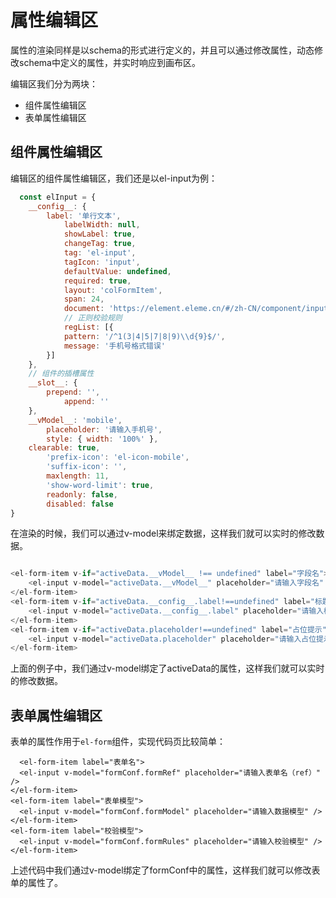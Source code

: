 # 属性编辑区

属性的渲染同样是以schema的形式进行定义的，并且可以通过修改属性，动态修改schema中定义的属性，并实时响应到画布区。

编辑区我们分为两块：
+ 组件属性编辑区
+ 表单属性编辑区

## 组件属性编辑区
编辑区的组件属性编辑区，我们还是以el-input为例：

```js
  const elInput = {
	__config__: {
		label: '单行文本',
			labelWidth: null,
			showLabel: true,
			changeTag: true,
			tag: 'el-input',
			tagIcon: 'input',
			defaultValue: undefined,
			required: true,
			layout: 'colFormItem',
			span: 24,
			document: 'https://element.eleme.cn/#/zh-CN/component/input',
			// 正则校验规则
			regList: [{
			pattern: '/^1(3|4|5|7|8|9)\\d{9}$/',
			message: '手机号格式错误'
		}]
	},
	// 组件的插槽属性
	__slot__: {
		prepend: '',
			append: ''
	},
	__vModel__: 'mobile',
		placeholder: '请输入手机号',
		style: { width: '100%' },
	clearable: true,
		'prefix-icon': 'el-icon-mobile',
		'suffix-icon': '',
		maxlength: 11,
		'show-word-limit': true,
		readonly: false,
		disabled: false
}

```
在渲染的时候，我们可以通过v-model来绑定数据，这样我们就可以实时的修改数据。
```js

<el-form-item v-if="activeData.__vModel__ !== undefined" label="字段名">
	<el-input v-model="activeData.__vModel__" placeholder="请输入字段名" />
</el-form-item>
<el-form-item v-if="activeData.__config__.label!==undefined" label="标题">
	<el-input v-model="activeData.__config__.label" placeholder="请输入标题" />
</el-form-item>
<el-form-item v-if="activeData.placeholder!==undefined" label="占位提示">
	<el-input v-model="activeData.placeholder" placeholder="请输入占位提示" />
</el-form-item>
```
上面的例子中，我们通过v-model绑定了activeData的属性，这样我们就可以实时的修改数据。

## 表单属性编辑区
表单的属性作用于`el-form`组件，实现代码页比较简单：
```vue
  <el-form-item label="表单名">
  <el-input v-model="formConf.formRef" placeholder="请输入表单名（ref）" />
</el-form-item>
<el-form-item label="表单模型">
  <el-input v-model="formConf.formModel" placeholder="请输入数据模型" />
</el-form-item>
<el-form-item label="校验模型">
  <el-input v-model="formConf.formRules" placeholder="请输入校验模型" />
</el-form-item>
```
上述代码中我们通过v-model绑定了formConf中的属性，这样我们就可以修改表单的属性了。

